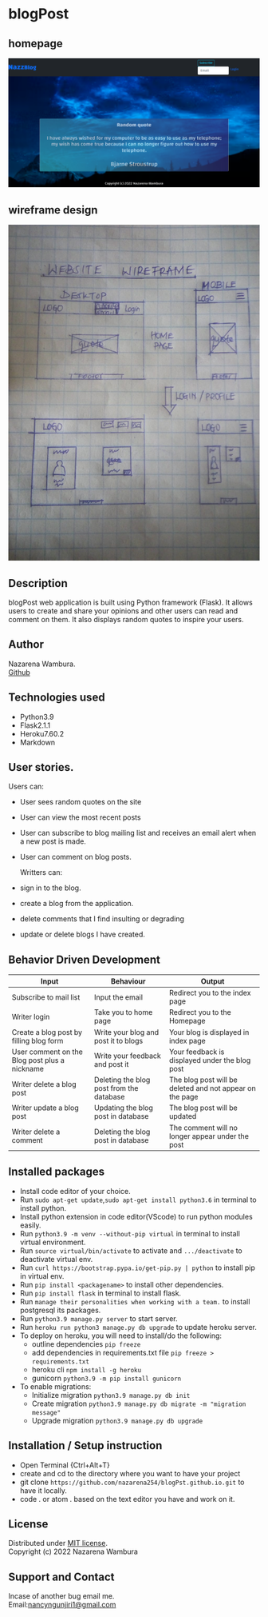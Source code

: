 # blogPost

## homepage
![nazzblog](./app/static/img/nazzblog2022.png)
## wireframe design
![wireframe](./app/static/img/wireframe.jpeg)

## Description
blogPost web application is built using Python framework (Flask). It allows users to create and share your opinions and other users can read and comment on them. It also displays random quotes to inspire your users.

## Author
Nazarena Wambura.</br>
[Github](https://github.com/nazarena254)

## Technologies used
* Python3.9
* Flask2.1.1
* Heroku7.60.2
* Markdown


## User stories.
  Users can:
- User sees random quotes on the site
- User can view the most recent posts
- User can subscribe to blog mailing list and receives an email alert when a new post is made.
- User can comment on blog posts.

  Writters can:
- sign in to the blog.
- create a blog from the application.
- delete comments that I find insulting or degrading
- update or delete blogs I have created.


## Behavior Driven Development

| Input                    | Behaviour                       | Output                                       |
| -------------------------| ------------------------------  | -------------------------------------------- |
| Subscribe to mail list              | Input the email               | Redirect you to the index page               |
| Writer login                    | Take you to home page           | Redirect you to the Homepage                 |
| Create a blog post by filling blog form          | Write your blog and post it to blogs    | Your blog is displayed  in index page                     | 
| User comment on the Blog post plus a nickname | Write your feedback and post it | Your feedback is displayed under the blog post   |
| Writer delete a blog post       | Deleting the blog post from the database    | The blog post will be deleted and not appear on the page                  |
| Writer update a blog post       | Updating the blog post in database    | The blog post will be updated                |
| Writer delete a comment         | Deleting the blog post in database    | The comment will no longer appear under the post                   |



 ## Installed packages
* Install code editor of your choice.
* Run `sudo apt-get update`,`sudo apt-get install python3.6` in terminal to install python.
* Install python extension in code editor(VScode) to run python modules easily.
* Run `python3.9 -m venv --without-pip virtual` in terminal to install virtual environment.
* Run `source virtual/bin/activate` to activate and `.../deactivate` to deactivate virtual env.
* Run `curl https://bootstrap.pypa.io/get-pip.py | python` to install pip in virtual env.
* Run `pip install <packagename>` to install other dependencies.
* Run `pip install flask` in terminal to install flask.
* Run `manage their personalities when working with a team.` to install postgresql its packages.
* Run `python3.9 manage.py server` to start server.
* Run `heroku run python3 manage.py db upgrade` to update heroku server. 
* To deploy on heroku, you will need to install/do the following:
   - outline dependencies `pip freeze`  
   - add dependencies in requirements.txt file `pip freeze > requirements.txt`
   - heroku cli `npm install -g heroku`
   - gunicorn  `python3.9 -m pip install gunicorn`
* To enable migrations:
   - Initialize migration `python3.9 manage.py db init`
   - Create migration `python3.9 manage.py db migrate -m "migration message"`  
   - Upgrade migration `python3.9 manage.py db upgrade` 

 

## Installation / Setup instruction
* Open Terminal {Ctrl+Alt+T}
* create and cd to the directory where you want to have your project
* git clone `https://github.com/nazarena254/blogPst.github.io.git` to have it locally.
* code . or atom . based on the text editor you have and work on it.

## License
Distributed under [MIT license](https://github.com/nazarena254/blogPost/blob/master/LICENSE).</br>
Copyright (c) 2022 Nazarena Wambura

## Support and Contact
Incase of another bug email me.</br>
Email:<nancyngunjiri1@gmail.com>
